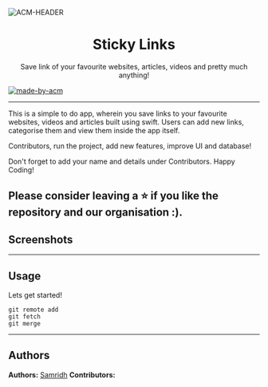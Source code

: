 ![ACM-HEADER](https://user-images.githubusercontent.com/14032427/92643737-e6252e00-f2ff-11ea-8a51-1f1b69caba9f.png)

<h1 align="center"> Sticky Links </h1>

<p align="center"> 
Save link of your favourite websites, articles, videos and pretty much anything!
</p>

<p>
  <a href="https://acmvit.in/" target="_blank">
    <img alt="made-by-acm" src="https://img.shields.io/badge/MADE%20BY-ACM%20VIT-blue?style=for-the-badge" />
  </a>
    <!-- Uncomment the below line to add the license badge. Make sure the right license badge is reflected. -->
    <!-- <img alt="license" src="https://img.shields.io/badge/License-MIT-green.svg?style=for-the-badge" /> -->
    <!-- forks/stars/tech stack in the form of badges from https://shields.io/ -->
</p>

---

This is a simple to do app, wherein you save links to your favourite websites, videos and articles built using swift. Users can add new links, categorise them and view them inside the app itself.

Contributors, run the project, add new features, improve UI and database!

Don't forget to add your name and details under Contributors. Happy Coding!

Please consider leaving a ⭐ if you like the repository and our organisation :).
---

## Screenshots

<!-- Add one screenshot of your project (max height: 1000px, max size: 1mb) 'if applicable' under assets folder in root of your project ![sceenshot](assets/<name of image>) -->
<!-- if your project has multiple pictures , merge them into one image using a tool similar to figma -->

---

## Usage
<!-- How To, Features, Installation etc. as subheadings in this section. example-->



Lets get started!
```console
git remote add
git fetch
git merge
```

---

## Authors

**Authors:** [Samridh](https://github.com/Samridh29)
**Contributors:** <!-- Generate contributors list using this link - https://contributors-img.web.app/preview -->
